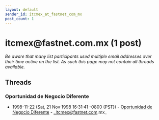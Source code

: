 ```yaml
---
layout: default
sender_id: itcmex_at_fastnet_com_mx
post_count: 1
---
```


# itcmex<span>@</span>fastnet.com.mx (1 post)

_Be aware that many list participants used multiple email addresses over their time active on the list. As such this page may not contain all threads available._

## Threads

### Oportunidad de Negocio Diferente
+ 1998-11-22 (Sat, 21 Nov 1998 16:31:41 -0800 (PST)) - [Oportunidad de Negocio Diferente](/archive/1998/11/1d5027003c6474687c7b883fded18dc1a894b6528f9dc8d8d25762ec5290bf81) - _itcmex@fastnet.com.mx_

